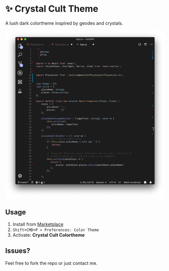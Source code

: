 # :sparkles: Crystal Cult Theme
A lush dark colortheme inspired by geodes and crystals.

![screenshotReactNative](images/screenLeft.png)

## Usage
1. Install from [Marketplace](https://marketplace.visualstudio.com/items?itemName=evalapply.crystal-cult-colortheme)
2. `Shift+CMD+P > Preferences: Color Theme`
3. Activate: **Crystal Cult Colortheme**

## Issues?

Feel free to fork the repo or just contact me.
